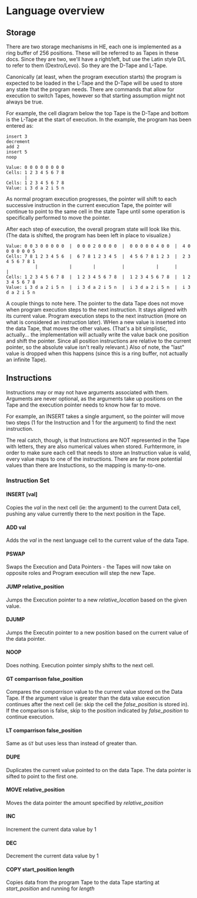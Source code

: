 # Language overview

## Storage

There are two storage mechanisms in HE, each one is implemented as a ring buffer of 256 positions. These will be referred to as Tapes in these docs. Since they are two, we'll have a right/left, but use the Latin style D/L to refer to them (Dextro/Levo). So they are the D-Tape and L-Tape.

Canonically (at least, when the program execution starts) the program is expected to be loaded in the L-Tape and the D-Tape will be used to store any state that the program needs. There are commands that allow for execution to switch Tapes, however so that starting assumption might not always be true.

For example, the cell diagram below the top Tape is the D-Tape and bottom is the L-Tape at the start of execution. In the example, the program has been entered as:
```
insert 3
decrement
add 2
insert 5
noop
```

```
Value: 0 0 0 0 0 0 0 0
Cells: 1 2 3 4 5 6 7 8
       |      
Cells: 1 2 3 4 5 6 7 8
Value: i 3 d a 2 i 5 n
```

As normal program execution progresses, the pointer will shift to each successive instruction in the current execution Tape, the pointer will continue to point to the same cell in the state Tape until some operation is specifically performed to move the pointer.

After each step of execution, the overall program state will look like this. (The data is shifted, the program has been left in place to visualize.)

```
Value: 0 0 3 0 0 0 0 0  |  0 0 0 2 0 0 0 0  |  0 0 0 0 0 4 0 0  |  4 0 0 0 0 0 0 5  
Cells: 7 8 1 2 3 4 5 6  |  6 7 8 1 2 3 4 5  |  4 5 6 7 8 1 2 3  |  2 3 4 5 6 7 8 1 
           |            |        |          |            |      |                | 
Cells: 1 2 3 4 5 6 7 8  |  1 2 3 4 5 6 7 8  |  1 2 3 4 5 6 7 8  |  1 2 3 4 5 6 7 8
Value: i 3 d a 2 i 5 n  |  i 3 d a 2 i 5 n  |  i 3 d a 2 i 5 n  |  i 3 d a 2 i 5 n 
```

A couple things to note here. The pointer to the data Tape does not move when program execution steps to the next instruction. It stays aligned with its current value. Program execution steps to the next instruction (more on what is considered an instruction later). WHen a new value is inserted into the data Tape, that moves the other values. (That's a bit simplistic, actually... the implementation will actually write the value back one position and shift the pointer. Since all position instructions are relative to the current pointer, so the absolute value isn't really relevant.) Also of note, the "last" value is dropped when this happens (since this is a ring buffer, not actually an infinite Tape).


## Instructions

Instructions may or may not have arguments associated with them. Arguments are never optional, as the arguments take up positions on the Tape and the execution pointer needs to know how far to move. 

For example, an INSERT takes a single argument, so the pointer will move two steps (1 for the Instruction and 1 for the argument) to find the next instruction.

The real catch, though, is that Instructions are NOT represented in the Tape with letters, they are also numerical values when stored. Furhtermore, in order to make sure each cell that needs to store an Instruction value is valid, every value maps to one of the instructions. There are far more potential values than there are Instuctions, so the mapping is many-to-one. 

### Instruction Set

#### INSERT [val]

Copies the *val* in the next cell (ie: the argument) to the current Data cell, pushing any value currently there to the next position in the Tape.

#### ADD val

Adds the *val* in the next language cell to the current value of the data Tape.

#### PSWAP

Swaps the Execution and Data Pointers - the Tapes will now take on opposite roles and Program execution will step the new Tape.

#### JUMP relative_position

Jumps the Execution pointer to a new *relative_location* based on the given value.

#### DJUMP

Jumps the Executin pointer to a new position based on the current value of the data pointer. 

#### NOOP

Does nothing. Execution pointer simply shifts to the next cell.

#### GT comparrison false_position

Compares the *comparrison* value to the current value stored on the Data Tape. If the argument value is greater than the data value execution continues after the next cell (ie: skip the cell the *false_position* is stored in). If the comparison is false, skip to the position indicated by *false_position* to continue execution.

#### LT comparrison false_position

Same as `GT` but uses less than instead of greater than.

#### DUPE

Duplicates the current value pointed to on the data Tape. The data pointer is sifted to point to the first one.

#### MOVE relative_position

Moves the data pointer the amount specified by *relative_position*

#### INC

Increment the current data value by 1

#### DEC

Decrement the current data value by 1

#### COPY start_position length

Copies data from the program Tape to the data Tape starting at *start_position* and running for *length*
